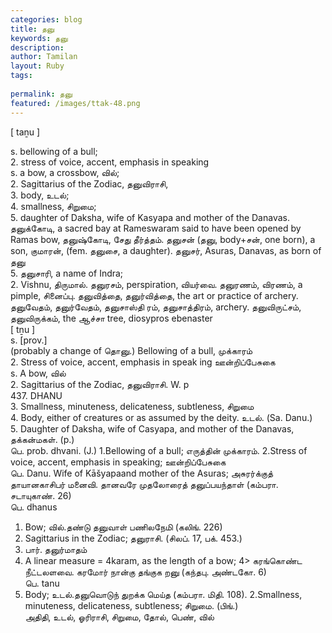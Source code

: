 ```yaml
---
categories: blog
title: தனு
keywords: தனு
description: 
author: Tamilan
layout: Ruby
tags: 
 
permalink: தனு
featured: /images/ttak-48.png
---
```

  
[ taṉu ]  
  
s. bellowing of a bull;  
2. stress of voice, accent, emphasis in speaking  
s. a bow, a crossbow, வில்;  
2. Sagittarius of the Zodiac, தனுவிராசி,  
3. body, உடல்;  
4. smallness, சிறுமை;  
5. daughter of Daksha, wife of Kasyapa and mother of the Danavas. தனுக்கோடி, a sacred bay at Rameswaram said to have been opened by Ramas bow, தனுஷ்கோடி, சேது தீர்த்தம். தனுசன் (தனு, body+சன், one born), a son, குமாரன், (fem. தனுசை, a daughter). தனுசர், Asuras, Danavas, as born of தனு  
5. தனுசாரி, a name of Indra;  
2. Vishnu, திருமால். தனுரசம், perspiration, வியர்வை. தனுரணம், விரணம், a pimple, சினைப்பு. தனுவித்தை, தனுர்வித்தை, the art or practice of archery. தனுவேதம், தனுர்வேதம், தனுசாஸ்தி ரம், தனுசாத்திரம், archery. தனுவிருட்சம், தனுவிருக்கம், the ஆச்சா tree, diosypros ebenaster  
[ tṉu ]  
s. [prov.]  
(probably a change of தொனு.) Bellowing of a bull, முக்காரம்  
2. Stress of voice, accent, emphasis in speak ing ஊன்றிப்பேசுகை  
s. A bow, வில்  
2. Sagittarius of the Zodiac, தனுவிராசி. W. p  
437. DHANU  
3. Smallness, minuteness, delicateness, subtleness, சிறுமை  
4. Body, either of creatures or as assumed by the deity. உடல். (Sa. Danu.)  
5. Daughter of Daksha, wife of Casyapa, and mother of the Danavas, தக்கன்மகள். (p.)  
பெ. prob. dhvani. (J.) 1.Bellowing of a bull; எருத்தின் முக்காரம். 2.Stress of voice, accent, emphasis in speaking; ஊன்றிப்பேசுகை  
பெ. Danu. Wife of Kāšyapaand mother of the Asuras; அசுரர்க்குத் தாயானகாசிபர் மனைவி. தானவரே முதலோரைத் தனுப்பயந்தாள் (கம்பரா. சடாயுகாண். 26)  
பெ. dhanus  
1. Bow; வில்.தண்டு தனுவாள் பணிலநேமி (கலிங். 226)  
2. Sagittarius in the Zodiac; தனுராசி. (சிலப். 17, பக். 453.)  
3. பார். தனுர்மாதம்  
4. A linear measure = 4karam, as the length of a bow; 4> கரங்கொண்ட நீட்டலளவை. கரமோர் நான்கு தங்குக றனு (கந்தபு. அண்டகோ. 6)  
பெ. tanu  
1. Body; உடல்.தனுவொடுந் துறக்க மெய்த (கம்பரா. மிதி. 108). 2.Smallness, minuteness, delicateness, subtleness; சிறுமை. (பிங்.)  
அதிதி, உடல், ஓரிராசி, சிறுமை, தோல், பெண், வில்